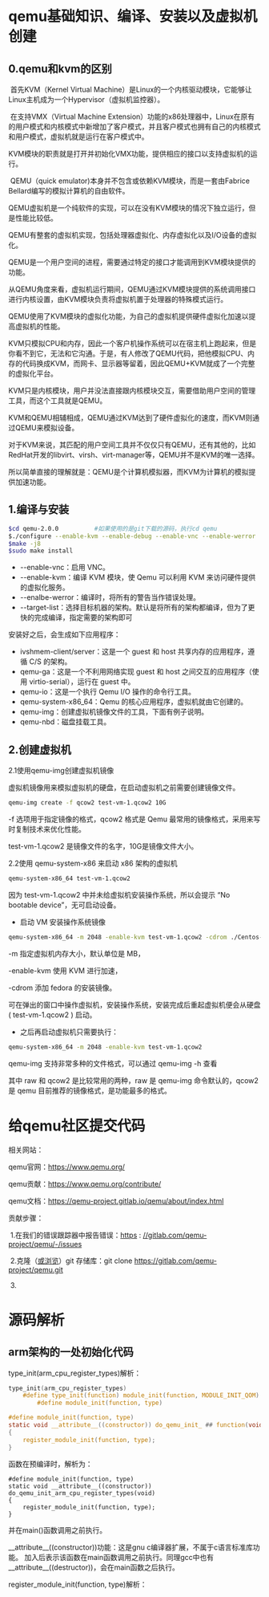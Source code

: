 # qemu基础知识、编译、安装以及虚拟机创建

## 0.qemu和kvm的区别

​	首先KVM（Kernel Virtual Machine）是Linux的一个内核驱动模块，它能够让Linux主机成为一个Hypervisor（虚拟机监控器）。

​	在支持VMX（Virtual Machine Extension）功能的x86处理器中，Linux在原有的用户模式和内核模式中新增加了客户模式，并且客户模式也拥有自己的内核模式和用户模式，虚拟机就是运行在客户模式中。

​	KVM模块的职责就是打开并初始化VMX功能，提供相应的接口以支持虚拟机的运行。

​	QEMU（quick emulator)本身并不包含或依赖KVM模块，而是一套由Fabrice Bellard编写的模拟计算机的自由软件。

​	QEMU虚拟机是一个纯软件的实现，可以在没有KVM模块的情况下独立运行，但是性能比较低。

​	QEMU有整套的虚拟机实现，包括处理器虚拟化、内存虚拟化以及I/O设备的虚拟化。

​	QEMU是一个用户空间的进程，需要通过特定的接口才能调用到KVM模块提供的功能。

​	从QEMU角度来看，虚拟机运行期间，QEMU通过KVM模块提供的系统调用接口进行内核设置，由KVM模块负责将虚拟机置于处理器的特殊模式运行。

​	QEMU使用了KVM模块的虚拟化功能，为自己的虚拟机提供硬件虚拟化加速以提高虚拟机的性能。

​	KVM只模拟CPU和内存，因此一个客户机操作系统可以在宿主机上跑起来，但是你看不到它，无法和它沟通。于是，有人修改了QEMU代码，把他模拟CPU、内存的代码换成KVM，而网卡、显示器等留着，因此QEMU+KVM就成了一个完整的虚拟化平台。

​	KVM只是内核模块，用户并没法直接跟内核模块交互，需要借助用户空间的管理工具，而这个工具就是QEMU。

​	KVM和QEMU相辅相成，QEMU通过KVM达到了硬件虚拟化的速度，而KVM则通过QEMU来模拟设备。

​	对于KVM来说，其匹配的用户空间工具并不仅仅只有QEMU，还有其他的，比如RedHat开发的libvirt、virsh、virt-manager等，QEMU并不是KVM的唯一选择。

​	所以简单直接的理解就是：QEMU是个计算机模拟器，而KVM为计算机的模拟提供加速功能。

## 1.编译与安装

```sh
$cd qemu-2.0.0 			#如果使用的是git下载的源码，执行cd qemu
$./configure --enable-kvm --enable-debug --enable-vnc --enable-werror  --target-list="x86_64-softmmu"
$make -j8
$sudo make install
```

- --enable-vnc：启用 VNC。 
- --enable-kvm：编译 KVM 模块，使 Qemu 可以利用 KVM 来访问硬件提供的虚拟化服务。 
- --enalbe-werror：编译时，将所有的警告当作错误处理。 
- --target-list：选择目标机器的架构。默认是将所有的架构都编译，但为了更快的完成编译，指定需要的架构即可



安装好之后，会生成如下应用程序：

- ivshmem-client/server：这是一个 guest 和 host 共享内存的应用程序，遵循 C/S 的架构。
- qemu-ga：这是一个不利用网络实现 guest 和 host 之间交互的应用程序（使用 virtio-serial），运行在 guest 中。
- qemu-io：这是一个执行 Qemu I/O 操作的命令行工具。
- qemu-system-x86_64：Qemu 的核心应用程序，虚拟机就由它创建的。
- qemu-img：创建虚拟机镜像文件的工具，下面有例子说明。
- qemu-nbd：磁盘挂载工具。





## 2.创建虚拟机

2.1使用qemu-img创建虚拟机镜像

​	虚拟机镜像用来模拟虚拟机的硬盘，在启动虚拟机之前需要创建镜像文件。

```sh
qemu-img create -f qcow2 test-vm-1.qcow2 10G
```

-f 选项用于指定镜像的格式，qcow2 格式是 Qemu 最常用的镜像格式，采用来写时复制技术来优化性能。

test-vm-1.qcow2 是镜像文件的名字，10G是镜像文件大小。



2.2使用 qemu-system-x86 来启动 x86 架构的虚拟机

```sh
qemu-system-x86_64 test-vm-1.qcow2
```

因为 test-vm-1.qcow2 中并未给虚拟机安装操作系统，所以会提示 “No bootable device”，无可启动设备。



- 启动 VM 安装操作系统镜像

```sh
qemu-system-x86_64 -m 2048 -enable-kvm test-vm-1.qcow2 -cdrom ./Centos-Desktop-x86_64-20-1.iso
```

-m 指定虚拟机内存大小，默认单位是 MB， 

-enable-kvm 使用 KVM 进行加速，

-cdrom 添加 fedora 的安装镜像。

可在弹出的窗口中操作虚拟机，安装操作系统，安装完成后重起虚拟机便会从硬盘 ( test-vm-1.qcow2 ) 启动。

- 之后再启动虚拟机只需要执行：

```sh
qemu-system-x86_64 -m 2048 -enable-kvm test-vm-1.qcow2
```

qemu-img 支持非常多种的文件格式，可以通过 qemu-img -h 查看 

其中 raw 和 qcow2 是比较常用的两种，raw 是 qemu-img 命令默认的，qcow2 是 qemu 目前推荐的镜像格式，是功能最多的格式。















# 给qemu社区提交代码

相关网站：

qemu官网：https://www.qemu.org/

qemu贡献：https://www.qemu.org/contribute/

qemu文档：https://qemu-project.gitlab.io/qemu/about/index.html

贡献步骤：

​	1.在我们的错误跟踪器中报告错误：[https](https://gitlab.com/qemu-project/qemu/-/issues) : [//gitlab.com/qemu-project/qemu/-/issues](https://gitlab.com/qemu-project/qemu/-/issues)

​	2.克隆（[或浏览](https://gitlab.com/qemu-project/qemu)）git 存储库：git clone https://gitlab.com/qemu-project/qemu.git

​	3.











# 源码解析

## arm架构的一处初始化代码

type_init(arm_cpu_register_types)解析：

```c
type_init(arm_cpu_register_types)
	#define type_init(function) module_init(function, MODULE_INIT_QOM)
		#define module_init(function, type)          
```

```c
#define module_init(function, type)                                         \
static void __attribute__((constructor)) do_qemu_init_ ## function(void)    \
{                                                                           \
    register_module_init(function, type);                                   \
}
```

函数在预编译时，解析为：

```
#define module_init(function, type)                                         
static void __attribute__((constructor)) do_qemu_init_arm_cpu_register_types(void)    
{                                                                           
    register_module_init(function, type);                                   
}
```

并在main()函数调用之前执行。



\_\_attribute\_\_((constructor))功能：这是gnu c编译器扩展，不属于c语言标准库功能。 加入后表示该函数在main函数调用之前执行。同理gcc中也有\_\_attribute__((destructor))，会在main函数之后执行。



register_module_init(function, type)解析：



